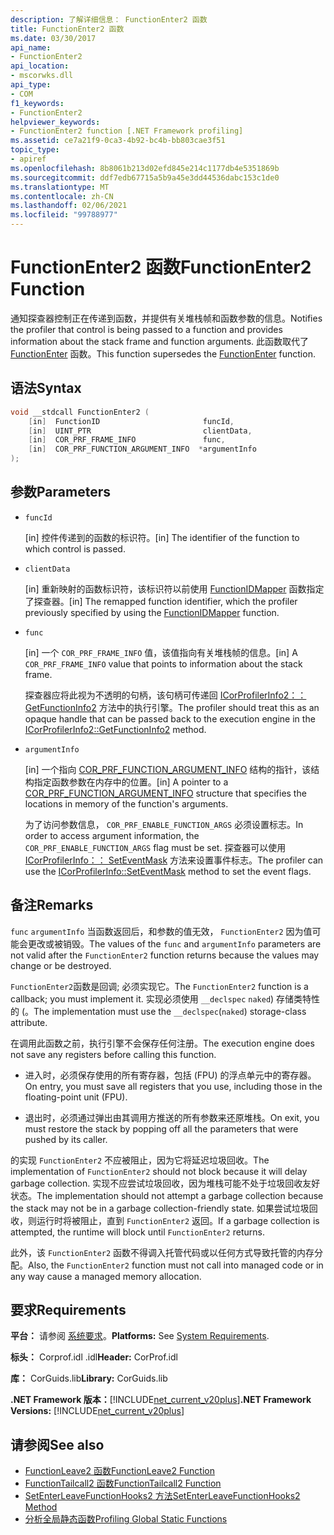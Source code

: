 ```yaml
---
description: 了解详细信息： FunctionEnter2 函数
title: FunctionEnter2 函数
ms.date: 03/30/2017
api_name:
- FunctionEnter2
api_location:
- mscorwks.dll
api_type:
- COM
f1_keywords:
- FunctionEnter2
helpviewer_keywords:
- FunctionEnter2 function [.NET Framework profiling]
ms.assetid: ce7a21f9-0ca3-4b92-bc4b-bb803cae3f51
topic_type:
- apiref
ms.openlocfilehash: 8b8061b213d02efd845e214c1177db4e5351869b
ms.sourcegitcommit: ddf7edb67715a5b9a45e3dd44536dabc153c1de0
ms.translationtype: MT
ms.contentlocale: zh-CN
ms.lasthandoff: 02/06/2021
ms.locfileid: "99788977"
---
```

# <a name="functionenter2-function"></a><span data-ttu-id="6154e-103">FunctionEnter2 函数</span><span class="sxs-lookup"><span data-stu-id="6154e-103">FunctionEnter2 Function</span></span>

<span data-ttu-id="6154e-104">通知探查器控制正在传递到函数，并提供有关堆栈帧和函数参数的信息。</span><span class="sxs-lookup"><span data-stu-id="6154e-104">Notifies the profiler that control is being passed to a function and provides information about the stack frame and function arguments.</span></span> <span data-ttu-id="6154e-105">此函数取代了 [FunctionEnter](functionenter-function.md) 函数。</span><span class="sxs-lookup"><span data-stu-id="6154e-105">This function supersedes the [FunctionEnter](functionenter-function.md) function.</span></span>  
  
## <a name="syntax"></a><span data-ttu-id="6154e-106">语法</span><span class="sxs-lookup"><span data-stu-id="6154e-106">Syntax</span></span>  
  
```cpp  
void __stdcall FunctionEnter2 (  
    [in]  FunctionID                       funcId,
    [in]  UINT_PTR                         clientData,
    [in]  COR_PRF_FRAME_INFO               func,
    [in]  COR_PRF_FUNCTION_ARGUMENT_INFO  *argumentInfo  
);  
```  
  
## <a name="parameters"></a><span data-ttu-id="6154e-107">参数</span><span class="sxs-lookup"><span data-stu-id="6154e-107">Parameters</span></span>

- `funcId`

  <span data-ttu-id="6154e-108">\[in] 控件传递到的函数的标识符。</span><span class="sxs-lookup"><span data-stu-id="6154e-108">\[in] The identifier of the function to which control is passed.</span></span>

- `clientData`

  <span data-ttu-id="6154e-109">\[in] 重新映射的函数标识符，该标识符以前使用 [FunctionIDMapper](functionidmapper-function.md) 函数指定了探查器。</span><span class="sxs-lookup"><span data-stu-id="6154e-109">\[in] The remapped function identifier, which the profiler previously specified by using the [FunctionIDMapper](functionidmapper-function.md) function.</span></span>
  
- `func`

  <span data-ttu-id="6154e-110">\[in] 一个 `COR_PRF_FRAME_INFO` 值，该值指向有关堆栈帧的信息。</span><span class="sxs-lookup"><span data-stu-id="6154e-110">\[in] A `COR_PRF_FRAME_INFO` value that points to information about the stack frame.</span></span>
  
  <span data-ttu-id="6154e-111">探查器应将此视为不透明的句柄，该句柄可传递回 [ICorProfilerInfo2：： GetFunctionInfo2](icorprofilerinfo2-getfunctioninfo2-method.md) 方法中的执行引擎。</span><span class="sxs-lookup"><span data-stu-id="6154e-111">The profiler should treat this as an opaque handle that can be passed back to the execution engine in the [ICorProfilerInfo2::GetFunctionInfo2](icorprofilerinfo2-getfunctioninfo2-method.md) method.</span></span>  
  
- `argumentInfo`

  <span data-ttu-id="6154e-112">\[in] 一个指向 [COR_PRF_FUNCTION_ARGUMENT_INFO](cor-prf-function-argument-info-structure.md) 结构的指针，该结构指定函数参数在内存中的位置。</span><span class="sxs-lookup"><span data-stu-id="6154e-112">\[in] A pointer to a [COR_PRF_FUNCTION_ARGUMENT_INFO](cor-prf-function-argument-info-structure.md) structure that specifies the locations in memory of the function's arguments.</span></span>

  <span data-ttu-id="6154e-113">为了访问参数信息， `COR_PRF_ENABLE_FUNCTION_ARGS` 必须设置标志。</span><span class="sxs-lookup"><span data-stu-id="6154e-113">In order to access argument information, the `COR_PRF_ENABLE_FUNCTION_ARGS` flag must be set.</span></span> <span data-ttu-id="6154e-114">探查器可以使用 [ICorProfilerInfo：： SetEventMask](icorprofilerinfo-seteventmask-method.md) 方法来设置事件标志。</span><span class="sxs-lookup"><span data-stu-id="6154e-114">The profiler can use the [ICorProfilerInfo::SetEventMask](icorprofilerinfo-seteventmask-method.md) method to set the event flags.</span></span>

## <a name="remarks"></a><span data-ttu-id="6154e-115">备注</span><span class="sxs-lookup"><span data-stu-id="6154e-115">Remarks</span></span>  

 <span data-ttu-id="6154e-116">`func` `argumentInfo` 当函数返回后，和参数的值无效， `FunctionEnter2` 因为值可能会更改或被销毁。</span><span class="sxs-lookup"><span data-stu-id="6154e-116">The values of the `func` and `argumentInfo` parameters are not valid after the `FunctionEnter2` function returns because the values may change or be destroyed.</span></span>  
  
 <span data-ttu-id="6154e-117">`FunctionEnter2`函数是回调; 必须实现它。</span><span class="sxs-lookup"><span data-stu-id="6154e-117">The `FunctionEnter2` function is a callback; you must implement it.</span></span> <span data-ttu-id="6154e-118">实现必须使用 `__declspec` `naked`) 存储类特性的 (。</span><span class="sxs-lookup"><span data-stu-id="6154e-118">The implementation must use the `__declspec`(`naked`) storage-class attribute.</span></span>  
  
 <span data-ttu-id="6154e-119">在调用此函数之前，执行引擎不会保存任何注册。</span><span class="sxs-lookup"><span data-stu-id="6154e-119">The execution engine does not save any registers before calling this function.</span></span>  
  
- <span data-ttu-id="6154e-120">进入时，必须保存使用的所有寄存器，包括 (FPU) 的浮点单元中的寄存器。</span><span class="sxs-lookup"><span data-stu-id="6154e-120">On entry, you must save all registers that you use, including those in the floating-point unit (FPU).</span></span>  
  
- <span data-ttu-id="6154e-121">退出时，必须通过弹出由其调用方推送的所有参数来还原堆栈。</span><span class="sxs-lookup"><span data-stu-id="6154e-121">On exit, you must restore the stack by popping off all the parameters that were pushed by its caller.</span></span>  
  
 <span data-ttu-id="6154e-122">的实现 `FunctionEnter2` 不应被阻止，因为它将延迟垃圾回收。</span><span class="sxs-lookup"><span data-stu-id="6154e-122">The implementation of `FunctionEnter2` should not block because it will delay garbage collection.</span></span> <span data-ttu-id="6154e-123">实现不应尝试垃圾回收，因为堆栈可能不处于垃圾回收友好状态。</span><span class="sxs-lookup"><span data-stu-id="6154e-123">The implementation should not attempt a garbage collection because the stack may not be in a garbage collection-friendly state.</span></span> <span data-ttu-id="6154e-124">如果尝试垃圾回收，则运行时将被阻止，直到 `FunctionEnter2` 返回。</span><span class="sxs-lookup"><span data-stu-id="6154e-124">If a garbage collection is attempted, the runtime will block until `FunctionEnter2` returns.</span></span>  
  
 <span data-ttu-id="6154e-125">此外，该 `FunctionEnter2` 函数不得调入托管代码或以任何方式导致托管的内存分配。</span><span class="sxs-lookup"><span data-stu-id="6154e-125">Also, the `FunctionEnter2` function must not call into managed code or in any way cause a managed memory allocation.</span></span>  
  
## <a name="requirements"></a><span data-ttu-id="6154e-126">要求</span><span class="sxs-lookup"><span data-stu-id="6154e-126">Requirements</span></span>  

 <span data-ttu-id="6154e-127">**平台：** 请参阅 [系统要求](../../get-started/system-requirements.md)。</span><span class="sxs-lookup"><span data-stu-id="6154e-127">**Platforms:** See [System Requirements](../../get-started/system-requirements.md).</span></span>  
  
 <span data-ttu-id="6154e-128">**标头：** Corprof.idl .idl</span><span class="sxs-lookup"><span data-stu-id="6154e-128">**Header:** CorProf.idl</span></span>  
  
 <span data-ttu-id="6154e-129">**库：** CorGuids.lib</span><span class="sxs-lookup"><span data-stu-id="6154e-129">**Library:** CorGuids.lib</span></span>  
  
 <span data-ttu-id="6154e-130">**.NET Framework 版本：**[!INCLUDE[net_current_v20plus](../../../../includes/net-current-v20plus-md.md)]</span><span class="sxs-lookup"><span data-stu-id="6154e-130">**.NET Framework Versions:** [!INCLUDE[net_current_v20plus](../../../../includes/net-current-v20plus-md.md)]</span></span>  
  
## <a name="see-also"></a><span data-ttu-id="6154e-131">请参阅</span><span class="sxs-lookup"><span data-stu-id="6154e-131">See also</span></span>

- [<span data-ttu-id="6154e-132">FunctionLeave2 函数</span><span class="sxs-lookup"><span data-stu-id="6154e-132">FunctionLeave2 Function</span></span>](functionleave2-function.md)
- [<span data-ttu-id="6154e-133">FunctionTailcall2 函数</span><span class="sxs-lookup"><span data-stu-id="6154e-133">FunctionTailcall2 Function</span></span>](functiontailcall2-function.md)
- [<span data-ttu-id="6154e-134">SetEnterLeaveFunctionHooks2 方法</span><span class="sxs-lookup"><span data-stu-id="6154e-134">SetEnterLeaveFunctionHooks2 Method</span></span>](icorprofilerinfo2-setenterleavefunctionhooks2-method.md)
- [<span data-ttu-id="6154e-135">分析全局静态函数</span><span class="sxs-lookup"><span data-stu-id="6154e-135">Profiling Global Static Functions</span></span>](profiling-global-static-functions.md)
